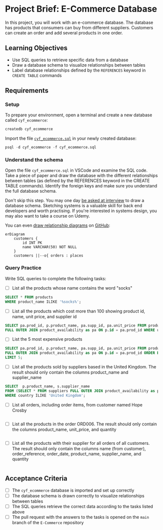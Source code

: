 # Project Brief: E-Commerce Database

In this project, you will work with an e-commerce database. The database has products that consumers can buy from different suppliers. Customers can create an order and add several products in one order.

## Learning Objectives

- Use SQL queries to retrieve specific data from a database
- Draw a database schema to visualize relationships between tables
- Label database relationships defined by the `REFERENCES` keyword in `CREATE TABLE` commands

## Requirements

### Setup

To prepare your environment, open a terminal and create a new database called `cyf_ecommerce`:

```sql
createdb cyf_ecommerce
```

Import the file [`cyf_ecommerce.sql`](./cyf_ecommerce.sql) in your newly created database:

```sql
psql -d cyf_ecommerce -f cyf_ecommerce.sql
```

### Understand the schema

Open the file `cyf_ecommerce.sql` in VSCode and examine the SQL code. Take a piece of paper and draw the database with the different relationships between tables (as defined by the REFERENCES keyword in the CREATE TABLE commands). Identify the foreign keys and make sure you understand the full database schema.

Don't skip this step. You may one day [be asked at interview](https://monzo.com/blog/2022/03/23/demystifying-the-backend-engineering-interview-process) to draw a database schema. Sketching systems is a valuable skill for back end developers and worth practising. If you're interested in systems design, you may also want to take a course on Udemy.

You can even [draw relationship diagrams](https://mermaid.js.org/syntax/entityRelationshipDiagram.html) on [GitHub](https://docs.github.com/en/get-started/writing-on-github/working-with-advanced-formatting/creating-diagrams):

```mermaid
erDiagram
    customers {
        id INT PK
        name VARCHAR(50) NOT NULL
    }
    customers ||--o{ orders : places
```

### Query Practice

Write SQL queries to complete the following tasks:

- [ ] List all the products whose name contains the word "socks"

```sql
SELECT * FROM products
WHERE product_name ILIKE '%socks%';

```

- [ ] List all the products which cost more than 100 showing product id, name, unit price, and supplier id

```sql
SELECT pa.prod_id, p.product_name, pa.supp_id, pa.unit_price FROM products as p
FULL OUTER JOIN product_availability as pa ON p.id = pa.prod_id WHERE unit_price > 100;
```

- [ ] List the 5 most expensive products

```sql
SELECT pa.prod_id, p.product_name, pa.supp_id, pa.unit_price FROM products as p
FULL OUTER JOIN product_availability as pa ON p.id = pa.prod_id ORDER BY unit_price DESC
LIMIT 5;
```

- [ ] List all the products sold by suppliers based in the United Kingdom. The result should only contain the columns product_name and supplier_name

```sql
SELECT  p.product_name, s.supplier_name
FROM (SELECT * FROM suppliers FULL OUTER JOIN product_availability as pa ON suppliers.id = pa.supp_id ) as s FULL OUTER JOIN products as p ON s.prod_id = p.id
WHERE country ILIKE 'United Kingdom';
```

- [ ] List all orders, including order items, from customer named Hope Crosby

```sql

```

- [ ] List all the products in the order ORD006. The result should only contain the columns product_name, unit_price, and quantity

```sql

```

- [ ] List all the products with their supplier for all orders of all customers. The result should only contain the columns name (from customer), order_reference, order_date, product_name, supplier_name, and quantity

```sql

```

## Acceptance Criteria

- [ ] The `cyf_ecommerce` database is imported and set up correctly
- [ ] The database schema is drawn correctly to visualize relationships between tables
- [ ] The SQL queries retrieve the correct data according to the tasks listed above
- [ ] The pull request with the answers to the tasks is opened on the `main` branch of the `E-Commerce` repository
